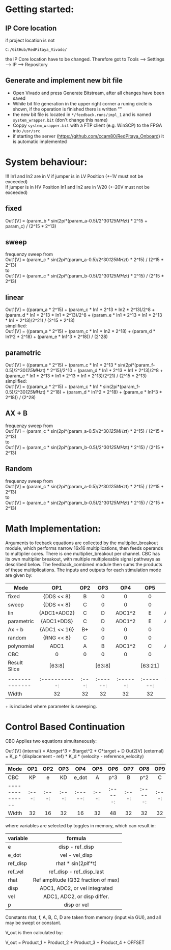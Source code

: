 # Getting started:
## IP Core location
if project location is not
```
C:/GitHub/RedPitaya_Vivado/
```
the IP Core location have to be changed. Therefore got to Tools --> Settings --> IP --> Repository
## Generate and implement new bit file
- Open Vivado and press Generate Bitstream, after all changes have been saved
- Wihile bit file generation in the upper right corner a runing circle is shown, if the operation is finished there is written ""
- the new bit file is located in ``*/feedback.runs/impl_1`` and is named ``system_wrapper.bit`` (don't change this name)
- Coppy ``system_wrapper.bit`` with a FTP client (e.g. WinSCP) to the FPGA into ``/usr/src``
- if starting the server (<https://github.com/ccam80/RedPitaya_Onboard>) it is automatic implemented

# System behaviour:
!!! In1 and In2 are in V if jumper is in LV Position (+-1V must not be exceeded)<br>
If jumper is in HV Position In1 and In2 are in V/20 (+-20V must not be exceeded)
## fixed
Out1[V] = (param_b * sin(2pi*(param_a-0.5)/2^30*125MHz*t) * 2^15 + param_c) / (2^15 * 2^13)
## sweep
frequenzy sweep from<br>
Out1[V] = (param_c * sin(2pi*(param_a-0.5)/2^30*125MHz*t) * 2^15) / (2^15 * 2^13)<br>
to<br>
Out1[V] = (param_c * sin(2pi*(param_b-0.5)/2^30*125MHz*t) * 2^15) / (2^15 * 2^13)
## linear
Out1[V] = ((param_a * 2^15) + (param_c * In1 * 2^13 * In2 * 2^13)/2^8 + (param_d * In1 * 2^13 * In1 * 2^13)/2^8 + (param_e * In1 * 2^13 * In1 * 2^13 * In1 * 2^13)/2^21) / (2^15 * 2^13)<br>
simplified:<br>
Out1[V] = ((param_a * 2^15) + (param_c * In1 * In2 * 2^18) + (param_d * In1^2 * 2^18) + (param_e * In1^3 * 2^18)) / (2^28)
## parametric
Out1[V] = ((param_a * 2^15) + (param_c * In1 * 2^13 * sin(2pi*(param_f-0.5)/2^30*125MHz*t) * 2^15)/2^10 + (param_d * In1 * 2^13 * In1 * 2^13)/2^8 + (param_e * In1 * 2^13 * In1 * 2^13 * In1 * 2^13)/2^21) / (2^15 * 2^13)<br>
simplified:<br>
Out1[V] = ((param_a * 2^15) + (param_c * In1 * sin(2pi*(param_f-0.5)/2^30*125MHz*t) * 2^18) + (param_d * In1^2 * 2^18) + (param_e * In1^3 * 2^18)) / (2^28)
## AX + B
frequenzy sweep from<br>
Out1[V] = (param_c * sin(2pi*(param_a-0.5)/2^30*125MHz*t) * 2^15) / (2^15 * 2^13)<br>
to<br>
Out1[V] = (param_c * sin(2pi*(param_b-0.5)/2^30*125MHz*t) * 2^15) / (2^15 * 2^13)
## Random
frequenzy sweep from<br>
Out1[V] = (param_c * sin(2pi*(param_a-0.5)/2^30*125MHz*t) * 2^15) / (2^15 * 2^13)<br>
to<br>
Out1[V] = (param_c * sin(2pi*(param_b-0.5)/2^30*125MHz*t) * 2^15) / (2^15 * 2^13)


# Math Implementation:
Arguments to feeback equations are collected by the multiplier_breakout module, which performs narrow 16x16 multiplications, then feeds operands to multiplier cores. There is one multiplier_breakout per channel. CBC has its own multiplier breakout, with multiple multiplexable signal pathways as described below. The feedback\_combined module then sums the products of these multiplications. The inputs and outputs for each stimulation mode are given by:

| **Mode**     |     OP1     | OP2 |   OP3  |   OP4  |   OP5   |  OP6  |   OP7  | LONG_F | OFFSET |
|--------------|:-----------:|:---:|:------:|:------:|:-------:|:-----:|:------:|:------:|:------:|
| fixed        |  {DDS << 8} |  B  |    0   |    0   |    0    |   0   |    0   |    0   |    C   |
| sweep        |  {DDS << 8} |  C  |    0   |    0   |    0    |   0   |    0   |    0   |    D   |
| lin          | {ADC1\*ADC2}|  C  |    D   | ADC1^2 |    E    | ADC\^3|    A   |  7FFF  |    0   |
| parametric   |  {ADC1\*DDS}|  C  |    D   | ADC1^2 |    E    | ADC\^3|    A   |  7FFF  |    0   |
| Ax + b       | {ADC1 << 16}|  B+ |    0   |    0   |    0    |   0   |    0   |    0   |    C+  |
| random       |  {RNG << 8} |  C  |    0   |    0   |    0    |   0   |    0   |    0   |    D   |
| polynomial   |  ADC1		 |  A  |    B   | ADC1^2 |    C    | ADC\^3|    0   |    0   |    E   |
| CBC	       |  0          |  0  |    0   |    0   |    0    |   0   |    0   |    0   |    0   |
| Result Slice |    [63:8]   |     | [63:8] |        | [63:21] |       | [63:0] |        | [31:0] |
|              |             |     |        |        |         |       |        |        |        |
|--------------|:-----------:|:---:|:------:|:------:|:-------:|:-----:|:------:|:------:|:------:|
|     Width    |      32     |  32 |   32   |   32   |    32   |   48  |   32   |   64   |   32   |

\+ is included where parameter is sweeping.

# Control Based Continuation
CBC Applies two equations simultaneously:

Out1[V] (internal) =  A*target^3 + B*target^2 + C*target + D
Out2[V] (external) =  K_p * (displacement - ref) * K_d * (velocity - reference_velocity) 

| **Mode**     | OP1 | OP2 | OP3 |  OP4  | OP5 |  OP6  | OP7 |  OP8  | OP9 |  OP10  | OFFSET |
|--------------|:---:|:---:|:---:|:-----:|:---:|:-----:|:---:|:-----:|:---:|:------:|:------:|
|     CBC      | KP  |  e  | KD  | e_dot |  A  |  p^3  |  B  |  p^2  |  C  |    p   |    D   |
|--------------|:---:|:---:|:---:|:-----:|:---:|:-----:|:---:|:-----:|:---:|:------:|:------:|
|    Width     | 32  | 16  | 32  |   16  |  32 |   48  |  32 |   32  |  32 |   16   |   32   |

where variables are selected by toggles in memory, which can result in:

|variable | 				formula 		  	|
|---------|:-----------------------------------:|
|    e    | 		disp - ref_disp 	  		|
|  e\_dot | 		vel - vel_disp   	 		|
| ref_disp| 		rhat * sin(2*pi*f*t)		|
| ref_vel |     ref_disp - ref_disp_last    	|
|  rhat   | Ref amplitude (Q32 fraction of max) |
|  disp   |   ADC1, ADC2, or vel integrated 	|
|   vel	  |   ADC1, ADC2, or disp differ.  		|
|    p    | 		  disp or vel				|

Constants rhat, f, A, B, C, D are taken from memory (input via GUI), and all may be swept or constant.



V_out is then calculated by: <br>

V_out =	Product\_1 + Product\_2 + Product\_3 + Product\_4 + OFFSET
